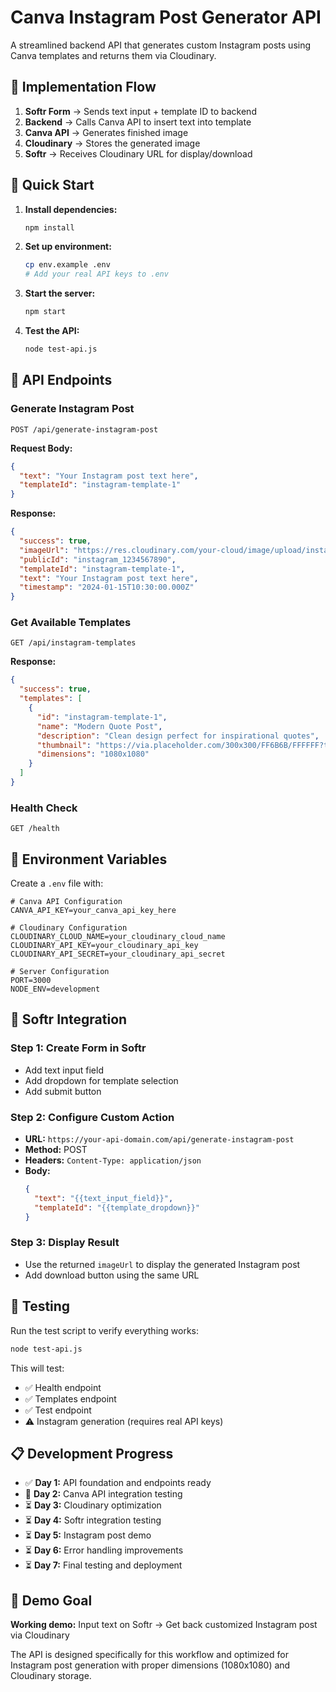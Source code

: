 # Canva Instagram Post Generator API

A streamlined backend API that generates custom Instagram posts using Canva templates and returns them via Cloudinary.

## 🎯 Implementation Flow

1. **Softr Form** → Sends text input + template ID to backend
2. **Backend** → Calls Canva API to insert text into template
3. **Canva API** → Generates finished image
4. **Cloudinary** → Stores the generated image
5. **Softr** → Receives Cloudinary URL for display/download

## 🚀 Quick Start

1. **Install dependencies:**

   ```bash
   npm install
   ```

2. **Set up environment:**

   ```bash
   cp env.example .env
   # Add your real API keys to .env
   ```

3. **Start the server:**

   ```bash
   npm start
   ```

4. **Test the API:**
   ```bash
   node test-api.js
   ```

## 📡 API Endpoints

### Generate Instagram Post

```
POST /api/generate-instagram-post
```

**Request Body:**

```json
{
  "text": "Your Instagram post text here",
  "templateId": "instagram-template-1"
}
```

**Response:**

```json
{
  "success": true,
  "imageUrl": "https://res.cloudinary.com/your-cloud/image/upload/instagram_1234567890.jpg",
  "publicId": "instagram_1234567890",
  "templateId": "instagram-template-1",
  "text": "Your Instagram post text here",
  "timestamp": "2024-01-15T10:30:00.000Z"
}
```

### Get Available Templates

```
GET /api/instagram-templates
```

**Response:**

```json
{
  "success": true,
  "templates": [
    {
      "id": "instagram-template-1",
      "name": "Modern Quote Post",
      "description": "Clean design perfect for inspirational quotes",
      "thumbnail": "https://via.placeholder.com/300x300/FF6B6B/FFFFFF?text=Quote+Post",
      "dimensions": "1080x1080"
    }
  ]
}
```

### Health Check

```
GET /health
```

## 🔧 Environment Variables

Create a `.env` file with:

```env
# Canva API Configuration
CANVA_API_KEY=your_canva_api_key_here

# Cloudinary Configuration
CLOUDINARY_CLOUD_NAME=your_cloudinary_cloud_name
CLOUDINARY_API_KEY=your_cloudinary_api_key
CLOUDINARY_API_SECRET=your_cloudinary_api_secret

# Server Configuration
PORT=3000
NODE_ENV=development
```

## 🎨 Softr Integration

### Step 1: Create Form in Softr

- Add text input field
- Add dropdown for template selection
- Add submit button

### Step 2: Configure Custom Action

- **URL:** `https://your-api-domain.com/api/generate-instagram-post`
- **Method:** POST
- **Headers:** `Content-Type: application/json`
- **Body:**
  ```json
  {
    "text": "{{text_input_field}}",
    "templateId": "{{template_dropdown}}"
  }
  ```

### Step 3: Display Result

- Use the returned `imageUrl` to display the generated Instagram post
- Add download button using the same URL

## 🧪 Testing

Run the test script to verify everything works:

```bash
node test-api.js
```

This will test:

- ✅ Health endpoint
- ✅ Templates endpoint
- ✅ Test endpoint
- ⚠️ Instagram generation (requires real API keys)

## 📋 Development Progress

- ✅ **Day 1:** API foundation and endpoints ready
- 🔄 **Day 2:** Canva API integration testing
- ⏳ **Day 3:** Cloudinary optimization
- ⏳ **Day 4:** Softr integration testing
- ⏳ **Day 5:** Instagram post demo
- ⏳ **Day 6:** Error handling improvements
- ⏳ **Day 7:** Final testing and deployment

## 🎯 Demo Goal

**Working demo:** Input text on Softr → Get back customized Instagram post via Cloudinary

The API is designed specifically for this workflow and optimized for Instagram post generation with proper dimensions (1080x1080) and Cloudinary storage.
